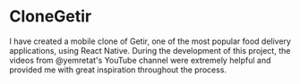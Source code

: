 # CloneGetir
 I have created a mobile clone of Getir, one of the most popular food delivery applications, using React Native. During the development of this project, the videos from @yemretat's YouTube channel were extremely helpful and provided me with great inspiration throughout the process.
